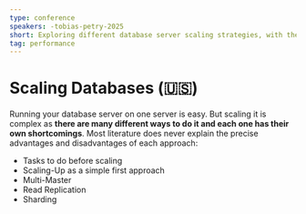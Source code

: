 ```yaml
---
type: conference
speakers: -tobias-petry-2025
short: Exploring different database server scaling strategies, with their advantages and disadvantages.
tag: performance
---
```


# Scaling Databases (🇺🇸)

Running your database server on one server is easy. But scaling it is complex as **there are many different ways to do it and each one has their own shortcomings**. Most literature does never explain the precise advantages and disadvantages of each approach:

- Tasks to do before scaling
- Scaling-Up as a simple first approach
- Multi-Master
- Read Replication
- Sharding
